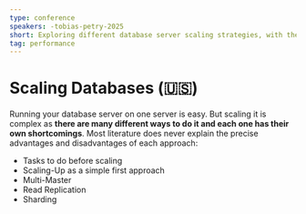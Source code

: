 ```yaml
---
type: conference
speakers: -tobias-petry-2025
short: Exploring different database server scaling strategies, with their advantages and disadvantages.
tag: performance
---
```


# Scaling Databases (🇺🇸)

Running your database server on one server is easy. But scaling it is complex as **there are many different ways to do it and each one has their own shortcomings**. Most literature does never explain the precise advantages and disadvantages of each approach:

- Tasks to do before scaling
- Scaling-Up as a simple first approach
- Multi-Master
- Read Replication
- Sharding
